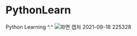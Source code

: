 # PythonLearn
Python Learning ^.^ 
![화면 캡처 2021-09-18 225328](https://user-images.githubusercontent.com/37606666/133891234-d9321fa5-92b0-407b-b3b9-b218107fb276.png)

